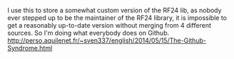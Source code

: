 I use this to store a somewhat custom version of the RF24 lib, as nobody ever stepped up to be the maintainer of the RF24 library, it is impossible to get a reasonably up-to-date version without merging from 4 different sources.
So I'm doing what everybody does on Github. http://perso.aquilenet.fr/~sven337/english/2014/05/15/The-Github-Syndrome.html
